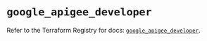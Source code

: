 # `google_apigee_developer`

Refer to the Terraform Registry for docs: [`google_apigee_developer`](https://registry.terraform.io/providers/hashicorp/google/6.43.0/docs/resources/apigee_developer).
